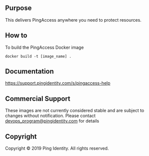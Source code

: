 ## Purpose
This delivers PingAccess anywhere you need to protect resources.

## How to
To build the PingAccess Docker image
```
docker build -t [image_name] .
```

## Documentation
https://support.pingidentity.com/s/pingaccess-help

## Commercial Support
These images are not currently considered stable and are subject to changes without notification.
Please contact devops_program@pingidentity.com for details

## Copyright
Copyright © 2019 Ping Identity. All rights reserved.

